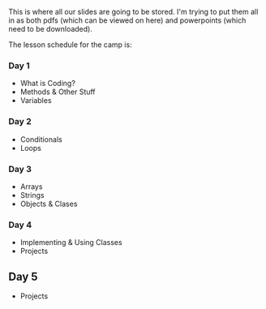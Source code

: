 This is where all our slides are going to be stored.
I'm trying to put them all in as both pdfs (which can be viewed on here) and powerpoints (which need to be downloaded).

The lesson schedule for the camp is:

### Day 1
- What is Coding?
- Methods & Other Stuff
- Variables

### Day 2
- Conditionals
- Loops

### Day 3
- Arrays
- Strings
- Objects & Clases

### Day 4
- Implementing & Using Classes
- Projects

## Day 5
- Projects
